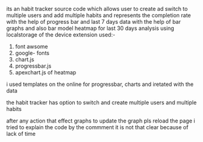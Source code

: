 its an habit tracker source code which allows user to create ad switch to multiple users and add multiple habits and represents the completion rate with the help of progress bar and last 7 days data with the help of bar graphs and also bar model heatmap for last 30 days analysis using localstorage of the device
extension used:-

1. font awsome
2. google- fonts
3. chart.js
4. progressbar.js
5. apexchart.js of heatmap


i used templates on the online for progressbar, charts and iretated with the data

the habit tracker has option to switch and create multiple users and multiple habits

after any action that effect graphs to update the graph pls reload the page
i tried to explain the code by the commment
it is not that clear because of lack of time

